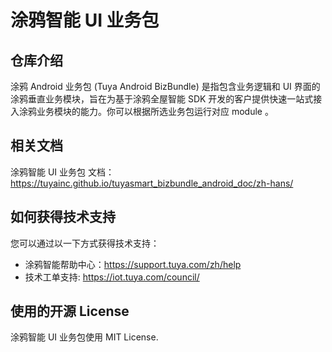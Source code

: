 # 涂鸦智能 UI 业务包

## 仓库介绍

涂鸦 Android 业务包 (Tuya Android BizBundle) 是指包含业务逻辑和 UI 界面的涂鸦垂直业务模块，旨在为基于涂鸦全屋智能 SDK 开发的客户提供快速一站式接入涂鸦业务模块的能力。你可以根据所选业务包运行对应 module 。

## 相关文档

涂鸦智能 UI 业务包 文档：https://tuyainc.github.io/tuyasmart_bizbundle_android_doc/zh-hans/

## 如何获得技术支持

您可以通过以一下方式获得技术支持：

* 涂鸦智能帮助中心：https://support.tuya.com/zh/help
* 技术工单支持: https://iot.tuya.com/council/

## 使用的开源 License

涂鸦智能 UI 业务包使用 MIT License.
